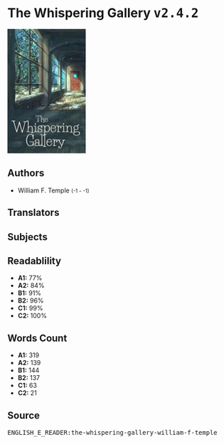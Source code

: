 # The Whispering Gallery <kbd>v2.4.2</kbd>

![](./cover.medium.jpg "")

## Authors


 - William F. Temple <small>(-1 - -1)</small>

## Translators



## Subjects



## Readablility


 - **A1:** 77%
 - **A2:** 84%
 - **B1:** 91%
 - **B2:** 96%
 - **C1:** 99%
 - **C2:** 100%

## Words Count


 - **A1:** 319
 - **A2:** 139
 - **B1:** 144
 - **B2:** 137
 - **C1:** 63
 - **C2:** 21

## Source


<kbd>ENGLISH_E_READER:the-whispering-gallery-william-f-temple</kbd>
